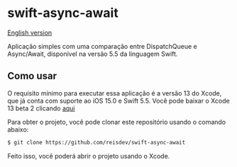 # swift-async-await

[English version](https://github.com/reisdev/swift-async-await/blob/main/README-en.md)

Aplicação simples com uma comparação entre DispatchQueue e Async/Await, disponível na versão 5.5 da linguagem Swift.

## Como usar

O requisito mínimo para executar essa aplicação é a versão 13 do Xcode, que já conta com suporte ao iOS 15.0 e Swift 5.5.
Você pode baixar o Xcode 13 beta 2 clicando [aqui](https://developer.apple.com/services-account/download?path=/Developer_Tools/Xcode_13_beta_2/Xcode_13_beta_2.xip)

Para obter o projeto, você pode clonar este repositório usando o comando abaixo:

```bash
$ git clone https://github.com/reisdev/swift-async-await
```

Feito isso, você poderá abrir o projeto usando o Xcode.

